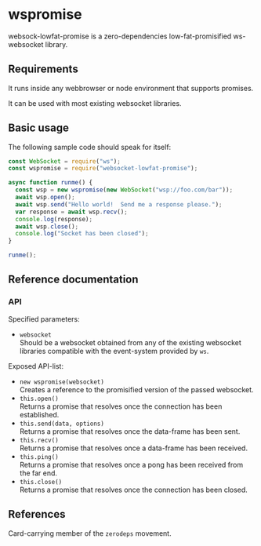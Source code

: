 <h1>wspromise</h1>

websock-lowfat-promise is a zero-dependencies low-fat-promisified ws-websocket
library.

## Requirements

It runs inside any webbrowser or node environment that supports promises.

It can be used with most existing websocket libraries.

## Basic usage

The following sample code should speak for itself:

```js
const WebSocket = require("ws");
const wspromise = require("websocket-lowfat-promise");

async function runme() {
  const wsp = new wspromise(new WebSocket("wsp://foo.com/bar"));
  await wsp.open();
  await wsp.send("Hello world!  Send me a response please.");
  var response = await wsp.recv();
  console.log(response);
  await wsp.close();
  console.log("Socket has been closed");
}

runme();
```

## Reference documentation


### API

Specified parameters:
- `websocket`<br />
  Should be a websocket obtained from any of the existing websocket
  libraries compatible with the event-system provided by `ws`.

Exposed API-list:
- `new wspromise(websocket)`<br />
  Creates a reference to the promisified version of the passed websocket.
- `this.open()`<br />
  Returns a promise that resolves once the connection has been established.
- `this.send(data, options)`<br />
  Returns a promise that resolves once the data-frame has been sent.
- `this.recv()`<br />
  Returns a promise that resolves once a data-frame has been received.
- `this.ping()`<br />
  Returns a promise that resolves once a pong has been received from the
  far end.
- `this.close()`<br />
  Returns a promise that resolves once the connection has been closed.

## References

Card-carrying member of the `zerodeps` movement.
